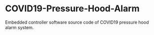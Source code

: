 # COVID19-Pressure-Hood-Alarm
Embedded controller software source code of  COVID19 pressure hood alarm system.
